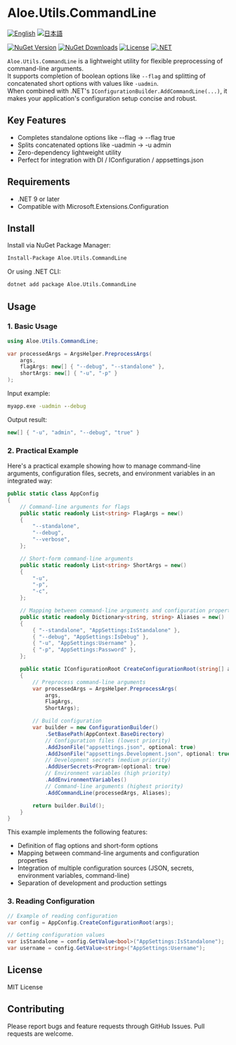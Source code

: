 # Aloe.Utils.CommandLine

[![English](https://img.shields.io/badge/Language-English-blue)](./README.md)
[![日本語](https://img.shields.io/badge/言語-日本語-blue)](./README.ja.md)

[![NuGet Version](https://img.shields.io/nuget/v/Aloe.Utils.CommandLine.svg)](https://www.nuget.org/packages/Aloe.Utils.CommandLine)
[![NuGet Downloads](https://img.shields.io/nuget/dt/Aloe.Utils.CommandLine.svg)](https://www.nuget.org/packages/Aloe.Utils.CommandLine)
[![License](https://img.shields.io/github/license/ted-sharp/aloe-utils-commandline.svg)](LICENSE)
[![.NET](https://img.shields.io/badge/.NET-9.0-blue.svg)](https://dotnet.microsoft.com/download/dotnet/9.0)

`Aloe.Utils.CommandLine` is a lightweight utility for flexible preprocessing of command-line arguments.  
It supports completion of boolean options like `--flag` and splitting of concatenated short options with values like `-uadmin`.  
When combined with .NET's `IConfigurationBuilder.AddCommandLine(...)`, it makes your application's configuration setup concise and robust.

## Key Features

* Completes standalone options like --flag → --flag true
* Splits concatenated options like -uadmin → -u admin
* Zero-dependency lightweight utility
* Perfect for integration with DI / IConfiguration / appsettings.json

## Requirements

* .NET 9 or later
* Compatible with Microsoft.Extensions.Configuration

## Install

Install via NuGet Package Manager:

```cmd
Install-Package Aloe.Utils.CommandLine
```

Or using .NET CLI:

```cmd
dotnet add package Aloe.Utils.CommandLine
```

## Usage

### 1. Basic Usage

```csharp
using Aloe.Utils.CommandLine;

var processedArgs = ArgsHelper.PreprocessArgs(
    args,
    flagArgs: new[] { "--debug", "--standalone" },
    shortArgs: new[] { "-u", "-p" }
);
```

Input example:

```cmd
myapp.exe -uadmin --debug
```

Output result:

```csharp
new[] { "-u", "admin", "--debug", "true" }
```

### 2. Practical Example

Here's a practical example showing how to manage command-line arguments, configuration files, secrets, and environment variables in an integrated way:

```csharp
public static class AppConfig
{
    // Command-line arguments for flags
    public static readonly List<string> FlagArgs = new()
    {
        "--standalone",
        "--debug",
        "--verbose",
    };

    // Short-form command-line arguments
    public static readonly List<string> ShortArgs = new()
    {
        "-u",
        "-p",
        "-c",
    };

    // Mapping between command-line arguments and configuration properties
    public static readonly Dictionary<string, string> Aliases = new()
    {
        { "--standalone", "AppSettings:IsStandalone" },
        { "--debug", "AppSettings:IsDebug" },
        { "-u", "AppSettings:Username" },
        { "-p", "AppSettings:Password" },
    };

    public static IConfigurationRoot CreateConfigurationRoot(string[] args)
    {
        // Preprocess command-line arguments
        var processedArgs = ArgsHelper.PreprocessArgs(
            args,
            FlagArgs,
            ShortArgs);

        // Build configuration
        var builder = new ConfigurationBuilder()
            .SetBasePath(AppContext.BaseDirectory)
            // Configuration files (lowest priority)
            .AddJsonFile("appsettings.json", optional: true)
            .AddJsonFile("appsettings.Development.json", optional: true)
            // Development secrets (medium priority)
            .AddUserSecrets<Program>(optional: true)
            // Environment variables (high priority)
            .AddEnvironmentVariables()
            // Command-line arguments (highest priority)
            .AddCommandLine(processedArgs, Aliases);

        return builder.Build();
    }
}
```

This example implements the following features:

* Definition of flag options and short-form options
* Mapping between command-line arguments and configuration properties
* Integration of multiple configuration sources (JSON, secrets, environment variables, command-line)
* Separation of development and production settings

### 3. Reading Configuration

```csharp
// Example of reading configuration
var config = AppConfig.CreateConfigurationRoot(args);

// Getting configuration values
var isStandalone = config.GetValue<bool>("AppSettings:IsStandalone");
var username = config.GetValue<string>("AppSettings:Username");
```

## License

MIT License

## Contributing

Please report bugs and feature requests through GitHub Issues. Pull requests are welcome.
